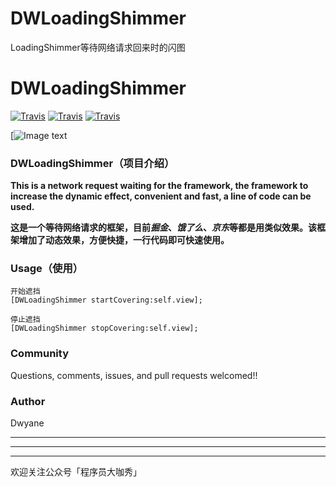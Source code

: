 # DWLoadingShimmer
LoadingShimmer等待网络请求回来时的闪图


# DWLoadingShimmer

[![Travis](https://img.shields.io/badge/platform-iOS-red.svg)](https://developer.apple.com/)
[![Travis](https://img.shields.io/badge/简书-Dwyane_Coding-green.svg)](https://www.jianshu.com/u/bb2db3428fff)
[![Travis](https://img.shields.io/badge/license-mit-orange.svg)](https://doge.mit-license.org/)

[![Image text](https://raw.githubusercontent.com/iDwyane/DWLoadingShimmer/master/Example/demo.gif)

### DWLoadingShimmer（项目介绍）
**This is a network request waiting for the framework, the framework to increase the dynamic effect, convenient and fast, a line of code can be used.**

**这是一个等待网络请求的框架，目前*掘金*、*饿了么*、*京东*等都是用类似效果。该框架增加了动态效果，方便快捷，一行代码即可快速使用。**



### Usage（使用）
```
开始遮挡
[DWLoadingShimmer startCovering:self.view];

停止遮挡
[DWLoadingShimmer stopCovering:self.view];
 ```


### Community
Questions, comments, issues, and pull requests welcomed!!

### Author
Dwyane  

---
---
---
欢迎关注公众号「程序员大咖秀」
